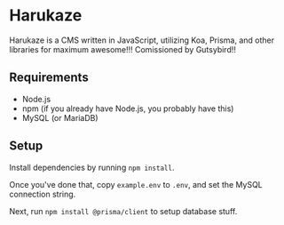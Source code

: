 # Harukaze

Harukaze is a CMS written in JavaScript, utilizing Koa, Prisma, and other libraries for maximum awesome!!! Comissioned by Gutsybird!!

## Requirements
 - Node.js
 - npm (if you already have Node.js, you probably have this)
 - MySQL (or MariaDB)

## Setup
Install dependencies by running `npm install`.

Once you've done that, copy `example.env` to `.env`, and set the MySQL connection string.

Next, run `npm install @prisma/client` to setup database stuff.